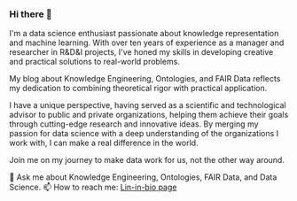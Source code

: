 ### Hi there 👋

I'm a data science enthusiast passionate about knowledge representation and machine learning. With over ten years of experience as a manager and researcher in R&D&I projects, I've honed my skills in developing creative and practical solutions to real-world problems.

My blog about Knowledge Engineering, Ontologies, and FAIR Data reflects my dedication to combining theoretical rigor with practical application.

I have a unique perspective, having served as a scientific and technological advisor to public and private organizations, helping them achieve their goals through cutting-edge research and innovative ideas. By merging my passion for data science with a deep understanding of the organizations I work with, I can make a real difference in the world.

Join me on my journey to make data work for us, not the other way around.

💬 Ask me about Knowledge Engineering, Ontologies, FAIR Data, and Data Science.
📫 How to reach me: [Lin-in-bio page](http://bit.ly/m/ereynrs)

<!--
**ereynrs/ereynrs** is a ✨ _special_ ✨ repository because its `README.md` (this file) appears on your GitHub profile.

Here are some ideas to get you started:

- 🔭 I’m currently working on ...
- 🌱 I’m currently learning ...
- 👯 I’m looking to collaborate on ...
- 🤔 I’m looking for help with ...
- 💬 Ask me about ...
- 📫 How to reach me: ...
- 😄 Pronouns: ...
- ⚡ Fun fact: ...
-->
